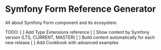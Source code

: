 # Symfony Form Reference Generator
All about Symfony Form component and its ecosystem.

TODO:
 [ ] Add Type Extensions reference
 [ ] Show content by Symfony version (LTS, CURRENT, MASTER)
 [ ] Build content automatically for each new release
 [ ] Add Cookbook with advanced examples
